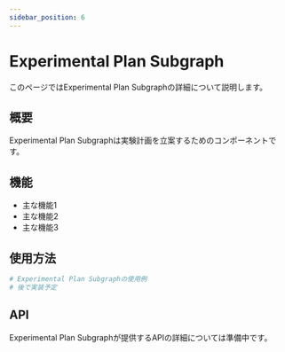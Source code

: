```yaml
---
sidebar_position: 6
---
```


# Experimental Plan Subgraph

このページではExperimental Plan Subgraphの詳細について説明します。

## 概要

Experimental Plan Subgraphは実験計画を立案するためのコンポーネントです。

## 機能

- 主な機能1
- 主な機能2
- 主な機能3

## 使用方法

```python
# Experimental Plan Subgraphの使用例
# 後で実装予定
```

## API

Experimental Plan Subgraphが提供するAPIの詳細については準備中です。
